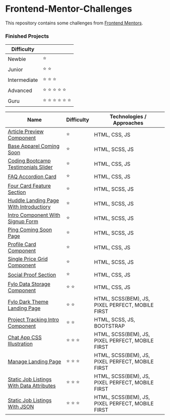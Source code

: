# Frontend-Mentor-Challenges

This repository contains some challenges from [Frontend Mentors](https://www.frontendmentor.io/challenges). 

### Finished Projects

|Difficulty | |
|---|---|
| Newbie | :star: |
| Junior | :star: :star: |
| Intermediate | :star: :star: :star:  |
| Advanced | :star: :star: :star: :star: :star: |
| Guru | :star: :star: :star: :star: :star: :star: |

|Name|Difficulty| Technologies / Approaches |
|---|---|---|
|  [Article Preview Component](https://mesutcifci.github.io/Frontend-Mentor-Challenges/article-preview-component-master/index.html) | :star:   | HTML, CSS, JS |
|  [Base Apparel Coming Soon](https://mesutcifci.github.io/Frontend-Mentor-Challenges/base-apparel-coming-soon-master/index.html) | :star:   | HTML, SCSS, JS |
|  [Coding Bootcamp Testimonials Slider](https://mesutcifci.github.io/Frontend-Mentor-Challenges/coding-bootcamp-testimonials-slider-master/index.html) | :star:   | HTML, CSS, JS |
|  [FAQ Accordion Card](https://mesutcifci.github.io/Frontend-Mentor-Challenges/faq-accordion-card-main/index.html) | :star:  | HTML, CSS, JS |
|  [Four Card Feature Section](https://mesutcifci.github.io/Frontend-Mentor-Challenges/four-card-feature-section-master/index.html) | :star:   | HTML, SCSS, JS |
|  [Huddle Landing Page With Introductiory](https://mesutcifci.github.io/Frontend-Mentor-Challenges/huddle-landing-page-with-single-introductory-section-master/index.html) | :star:   | HTML, SCSS, JS |
|  [Intro Component With Signup Form](https://mesutcifci.github.io/Frontend-Mentor-Challenges/intro-component-with-signup-form-master/index.html) | :star:   | HTML, SCSS, JS |
|  [Ping Coming Soon Page](https://mesutcifci.github.io/Frontend-Mentor-Challenges/ping-coming-soon-page-master/index.html) |  :star: | HTML, SCSS, JS |
|  [Profile Card Component](https://mesutcifci.github.io/Frontend-Mentor-Challenges/profile-card-component-main/index.html) |  :star: | HTML, CSS, JS |
|  [Single Price Grid Component](https://mesutcifci.github.io/Frontend-Mentor-Challenges/single-price-grid-component-master/index.html) |    :star:  | HTML, SCSS, JS |
|  [Social Proof Section](https://mesutcifci.github.io/Frontend-Mentor-Challenges/social-proof-section-master/index.html) |    :star:  | HTML, CSS, JS |
|  [Fylo Data Storage Component](https://mesutcifci.github.io/Frontend-Mentor-Challenges/fylo-data-storage-component-master/index.html) | :star: :star:   | HTML, CSS, JS |
|  [Fylo Dark Theme Landing Page](https://mesutcifci.github.io/Frontend-Mentor-Challenges/fylo-dark-theme-landing-page-master/index.html) | :star: :star:   | HTML, SCSS(BEM), JS, PIXEL PERFECT, MOBILE FIRST |
|  [Project Tracking Intro Component](https://mesutcifci.github.io/Frontend-Mentor-Challenges/project-tracking-intro-component-master/index.html) | :star: :star:   | HTML, SCSS, JS, BOOTSTRAP |
|  [Chat App CSS Illustration](https://mesutcifci.github.io/Frontend-Mentor-Challenges/chat-app-css-illustration-master/index.html) | :star: :star: :star: | HTML, SCSS(BEM), JS, PIXEL PERFECT, MOBILE FIRST|
|  [Manage Landing Page](https://mesutcifci.github.io/Frontend-Mentor-Challenges/manage-landing-page-master/index.html) | :star: :star: :star: | HTML, SCSS(BEM), JS, PIXEL PERFECT, MOBILE FIRST|
|  [Static Job Listings With Data Attributes](https://mesutcifci.github.io/Frontend-Mentor-Challenges/static-job-listings-with-data-attributes/index.html) | :star: :star: :star: | HTML, SCSS(BEM), JS, PIXEL PERFECT, MOBILE FIRST|
|  [Static Job Listings With JSON](https://mesutcifci.github.io/Frontend-Mentor-Challenges/static-job-listings-with-json/index.html) | :star: :star: :star: | HTML, SCSS(BEM), JS, PIXEL PERFECT, MOBILE FIRST|